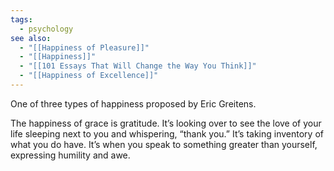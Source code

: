 ```yaml
---
tags:
  - psychology
see also:
  - "[[Happiness of Pleasure]]"
  - "[[Happiness]]"
  - "[[101 Essays That Will Change the Way You Think]]"
  - "[[Happiness of Excellence]]"
---
```

One of three types of happiness proposed by Eric Greitens.

The happiness of grace is gratitude. It’s looking over to see the love of your life sleeping next to you and whispering, “thank you.” It’s taking inventory of what you do have. It’s when you speak to something greater than yourself, expressing humility and awe.